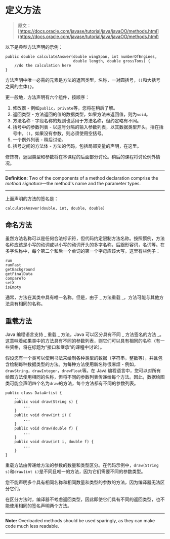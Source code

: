 # 定义方法

> 原文： [https://docs.oracle.com/javase/tutorial/java/javaOO/methods.html](https://docs.oracle.com/javase/tutorial/java/javaOO/methods.html)

以下是典型方法声明的示例：

```
public double calculateAnswer(double wingSpan, int numberOfEngines,
                              double length, double grossTons) {
    //do the calculation here
}

```

方法声明中唯一必需的元素是方法的返回类型，名称，一对圆括号，`()`和大括号之间的主体`{}`。

更一般地，方法声明有六个组件，按顺序：

1.  修改器 - 例如`public`，`private`等，您将在稍后了解。
2.  返回类型 - 方法返回的值的数据类型，如果方法未返回值，则为`void`。
3.  方法名称 - 字段名称的规则也适用于方法名称，但约定略有不同。
4.  括号中的参数列表 - 以逗号分隔的输入参数列表，以其数据类型开头，括在括号中，`()`。如果没有参数，则必须使用空括号。
5.  一个例外列表 - 稍后讨论。
6.  括号之间的方法体 - 方法的代码，包括局部变量的声明，在这里。

修饰符，返回类型和参数将在本课程的后面部分讨论。稍后的课程将讨论例外情况。

* * *

**Definition:** Two of the components of a method declaration comprise the _method signature_—the method's name and the parameter types.

* * *

上面声明的方法的签名是：

```
calculateAnswer(double, int, double, double)

```

## 命名方法

虽然方法名称可以是任何合法标识符，但代码约定限制方法名称。按照惯例，方法名称应该是小写的动词或以小写的动词开头的多字名称，后跟形容词，名词等。在多字名称中，每个第二个和后一个单词的第一个字母应该大写。这里有些例子：

```
run
runFast
getBackground
getFinalData
compareTo
setX
isEmpty

```

通常，方法在其类中具有唯一名称。但是，由于 _ 方法重载 _，方法可能与其他方法具有相同的名称。

## 重载方法

Java 编程语言支持 _ 重载 _ 方法，Java 可以区分具有不同 _ 方法签名的方法 _。这意味着如果类中的方法具有不同的参数列表，则它们可以具有相同的名称（有一些资格，将在标题为“接口和继承”的课程中讨论）。

假设您有一个类可以使用书法来绘制各种类型的数据（字符串，整数等），并且包含绘制每种数据类型的方法。为每种方法使用新名称很麻烦 - 例如，`drawString`，`drawInteger`，`drawFloat`等。在 Java 编程语言中，您可以对所有绘图方法使用相同的名称，但将不同的参数列表传递给每个方法。因此，数据绘图类可能会声明四个名为`draw`的方法，每个方法都有不同的参数列表。

```
public class DataArtist {
    ...
    public void draw(String s) {
        ...
    }
    public void draw(int i) {
        ...
    }
    public void draw(double f) {
        ...
    }
    public void draw(int i, double f) {
        ...
    }
}

```

重载方法由传递给方法的参数的数量和类型区分。在代码示例中，`draw(String s)`和`draw(int i)`是不同且唯一的方法，因为它们需要不同的参数类型。

您不能声明多个具有相同名称和相同数量和类型的参数的方法，因为编译器无法区分它们。

在区分方法时，编译器不考虑返回类型，因此即使它们具有不同的返回类型，也不能使用相同的签名声明两个方法。

* * *

**Note:** Overloaded methods should be used sparingly, as they can make code much less readable.

* * *